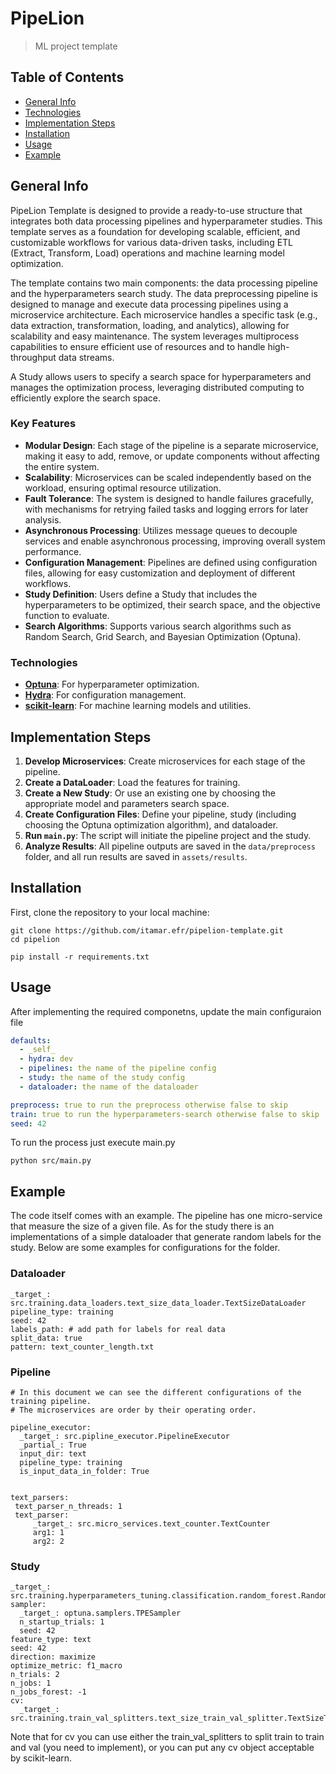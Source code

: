 # PipeLion
> ML project template

## Table of Contents
* [General Info](#general-info)
* [Technologies](#technologies)
* [Implementation Steps](#implementation-steps)
* [Installation](#installation)
* [Usage](#usage)
* [Example](#example)
<!-- * [License](#license) -->


## General Info
PipeLion Template is designed to provide a ready-to-use structure that integrates both data processing pipelines and hyperparameter studies. This template serves as a foundation for developing scalable, efficient, and customizable workflows for various data-driven tasks, including ETL (Extract, Transform, Load) operations and machine learning model optimization.

The template contains two main components: the data processing pipeline and the hyperparameters search study. The data preprocessing pipeline is designed to manage and execute data processing pipelines using a microservice architecture. Each microservice handles a specific task (e.g., data extraction, transformation, loading, and analytics), allowing for scalability and easy maintenance. The system leverages multiprocess capabilities to ensure efficient use of resources and to handle high-throughput data streams.

A Study allows users to specify a search space for hyperparameters and manages the optimization process, leveraging distributed computing to efficiently explore the search space.

### Key Features
- **Modular Design**: Each stage of the pipeline is a separate microservice, making it easy to add, remove, or update components without affecting the entire system.
- **Scalability**: Microservices can be scaled independently based on the workload, ensuring optimal resource utilization.
- **Fault Tolerance**: The system is designed to handle failures gracefully, with mechanisms for retrying failed tasks and logging errors for later analysis.
- **Asynchronous Processing**: Utilizes message queues to decouple services and enable asynchronous processing, improving overall system performance.
- **Configuration Management**: Pipelines are defined using configuration files, allowing for easy customization and deployment of different workflows.
- **Study Definition**: Users define a Study that includes the hyperparameters to be optimized, their search space, and the objective function to evaluate.
- **Search Algorithms**: Supports various search algorithms such as Random Search, Grid Search, and Bayesian Optimization (Optuna).

### Technologies
- [**Optuna**](https://optuna.readthedocs.io/en/stable/index.html): For hyperparameter optimization.
- [**Hydra**](https://hydra.cc/docs/intro/): For configuration management.
- [**scikit-learn**](https://scikit-learn.org/stable/index.html): For machine learning models and utilities.

## Implementation Steps
1. **Develop Microservices**: Create microservices for each stage of the pipeline.
2. **Create a DataLoader**: Load the features for training.
3. **Create a New Study**: Or use an existing one by choosing the appropriate model and parameters search space.
4. **Create Configuration Files**: Define your pipeline, study (including choosing the Optuna optimization algorithm), and dataloader.
5. **Run `main.py`**: The script will initiate the pipeline project and the study.
6. **Analyze Results**: All pipeline outputs are saved in the `data/preprocess` folder, and all run results are saved in `assets/results`.


## Installation
First, clone the repository to your local machine:
```
git clone https://github.com/itamar.efr/pipelion-template.git
cd pipelion
```

```
pip install -r requirements.txt
```
## Usage
After implementing the required componetns, update the main configuraion file 

```yaml
defaults:
  - _self_
  - hydra: dev
  - pipelines: the name of the pipeline config
  - study: the name of the study config
  - dataloader: the name of the dataloader

preprocess: true to run the preprocess otherwise false to skip
train: true to run the hyperparameters-search otherwise false to skip
seed: 42
```

To run the process just execute main.py

`python src/main.py`

## Example

The code itself comes with an example. The pipeline has one micro-service that measure the size of a given file. As for the study there is an implementations of a
simple dataloader that generate random labels for the study. Below are some examples for configurations for the folder.

### Dataloader
```
_target_: src.training.data_loaders.text_size_data_loader.TextSizeDataLoader
pipeline_type: training
seed: 42
labels_path: # add path for labels for real data
split_data: true
pattern: text_counter_length.txt
```

### Pipeline

```
# In this document we can see the different configurations of the training pipeline.
# The microservices are order by their operating order.

pipeline_executor:
  _target_: src.pipline_executor.PipelineExecutor
  _partial_: True
  input_dir: text
  pipeline_type: training
  is_input_data_in_folder: True


text_parsers:
 text_parser_n_threads: 1
 text_parser:
     _target_: src.micro_services.text_counter.TextCounter
     arg1: 1
     arg2: 2
```

### Study

```
_target_: src.training.hyperparameters_tuning.classification.random_forest.RandomForestStudy
sampler:
  _target_: optuna.samplers.TPESampler
  n_startup_trials: 1
  seed: 42
feature_type: text
seed: 42
direction: maximize
optimize_metric: f1_macro
n_trials: 2
n_jobs: 1
n_jobs_forest: -1
cv:
  _target_: src.training.train_val_splitters.text_size_train_val_splitter.TextSizeTrainValSplitter
```
Note that for cv you can use either the train_val_splitters to split train to train and val (you need to implement), or
you can put any cv object acceptable by scikit-learn.
